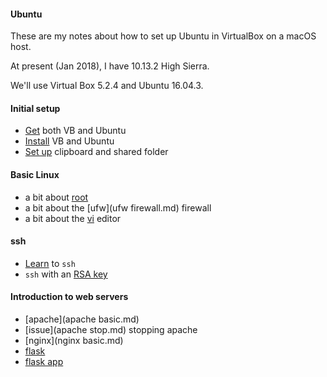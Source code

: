 #### Ubuntu

These are my notes about how to set up Ubuntu in VirtualBox on a macOS host.

At present (Jan 2018), I have 10.13.2 High Sierra.

We'll use Virtual Box 5.2.4 and Ubuntu 16.04.3.

#### Initial setup  

- [Get](downloads.md) both VB and Ubuntu
- [Install](installvb.md) VB and Ubuntu
- [Set up](shared.md) clipboard and shared folder

#### Basic Linux

- a bit about [root](root.md)
- a bit about the [ufw](ufw firewall.md) firewall
- a bit about the [vi](vi.md) editor

#### ssh

- [Learn](ssh1.md) to ``ssh``
- ``ssh`` with an [RSA key](ssh2.md)

#### Introduction to web servers

- [apache](apache basic.md)
- [issue](apache stop.md) stopping apache
- [nginx](nginx basic.md)
- [flask](flask_basic.md)
- [flask app](/Users/telliott_admin/Github/flask_app/README.md)


